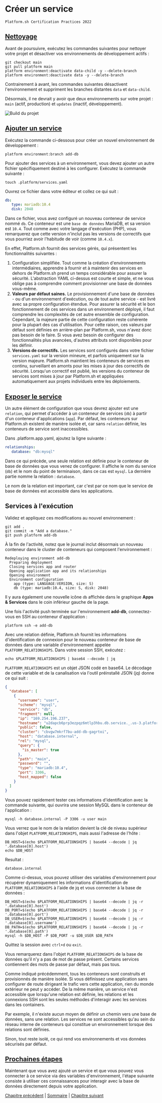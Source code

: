 # Créer un service

`Platform.sh Certification Practices 2022`

## [Nettoyage](https://master-7rqtwti-4mh7eev5ydrdo.eu-3.platformsh.site/getstarted/basics/data-services/add-services.html#cleanup)

Avant de poursuivre, exécutez les commandes suivantes pour nettoyer votre projet et désactiver vos environnements de développement actifs :

```
git checkout main
git pull platform main
platform environment:deactivate data-child -y --delete-branch
platform environment:deactivate data -y --delete-branch
```

Contrairement à avant, les commandes suivantes désactivent l'environnement et suppriment les branches distantes `data` et `data-child`.

Désormais, il ne devrait y avoir que deux environnements sur votre projet : `main` (actif, production) et `updates` (inactif, développement).

![Build du projet](./img/bo-028.jpg)

## [Ajouter un service](https://master-7rqtwti-4mh7eev5ydrdo.eu-3.platformsh.site/getstarted/basics/data-services/add-services.html#add-a-service)

Exécutez la commande ci-dessous pour créer un nouvel environnement de développement :

```
platform environment:branch add-db
```

Pour ajouter des services à un environnement, vous devez ajouter un autre fichier spécifiquement destiné à les configurer. Exécutez la commande suivante :

```
touch .platform/services.yaml
```

Ouvrez ce fichier dans votre éditeur et collez ce qui suit :

```yml
db:
   type: mariadb:10.4
   disk: 2048
```

Dans ce fichier, vous avez configuré un nouveau conteneur de service nommé `db`. Ce conteneur est une `base de données` MariaDB, et sa version est `10.4`. Tout comme avec votre langage d'exécution (PHP), vous remarquerez que cette version n'inclut pas les versions de correctifs que vous pourriez avoir l'habitude de voir (comme `10.4.x`).

En effet, Platform.sh fournit des services gérés, qui présentent les fonctionnalités suivantes :

1. Configuration simplifiée. Tout comme la création d'environnements intermédiaires, apprendre à fournir et à maintenir des services en dehors de Platform.sh prend un temps considérable pour assurer la sécurité. L'abstraction YAML ci-dessus est courte et simple, et ne vous oblige pas à comprendre comment provisionner une base de données vous-même.
2. **Valeurs par défaut saines.** Le provisionnement d'une base de données - ou d'un environnement d'exécution, ou de tout autre service - est livré avec sa propre configuration étendue. Pour assurer la sécurité et le bon fonctionnement de ces services dans un environnement déployé, il faut comprendre les complexités de cet autre ensemble de configuration. Cependant, la majeure partie de cette configuration reste cohérente pour la plupart des cas d'utilisation. Pour cette raison, ces valeurs par défaut sont définies en arrière-plan par Platform.sh, vous n'avez donc pas besoin de le faire. Si vous avez besoin de configurer des fonctionnalités plus avancées, d'autres attributs sont disponibles pour les définir.
3. **Versions de correctifs.** Les services sont configurés dans votre fichier `services.yaml` sur la version mineure, et parfois uniquement sur la version majeure. Platform.sh maintient les conteneurs de services en continu, surveillant en amonts pour les mises à jour des correctifs de sécurité. Lorsqu'un correctif est publié, les versions du conteneur de services sont mises à jour par Platform.sh et appliquées automatiquement aux projets individuels entre les déploiements.

## [Exposer le service](https://master-7rqtwti-4mh7eev5ydrdo.eu-3.platformsh.site/getstarted/basics/data-services/add-services.html#expose-service)

Un autre élément de configuration que vous devrez ajouter est une `relation`, qui permet d'accéder à un conteneur de services (`db`) à partir d'un conteneur d'applications (`app`). Par défaut, les conteneurs sur Platform.sh existent de manière isolée et, car sans `relation` définie, les conteneurs de service sont inaccessibles.

Dans .platform.app.yaml, ajoutez la ligne suivante :

```yml
relationships:
   database: "db:mysql"
```

Dans ce qui précède, une seule relation est définie pour le conteneur de base de données que vous venez de configurer. Il affiche le nom du service (`db`) et le nom du point de terminaison, dans ce cas est `mysql`. La dernière partie nomme la relation : `database`.

Le nom de la relation est important, car c'est par ce nom que le service de base de données est accessible dans les applications.

## Services à l'exécution

Validez et appliquez ces modifications au nouvel environnement :

```
git add .
git commit -m "Add a database."
git push platform add-db
```

À la fin de l'activité, notez que le journal inclut désormais un nouveau conteneur dans le cluster de conteneurs qui composent l'environnement :

```
Redeploying environment add-db
  Preparing deployment
  Closing services app and router
  Opening application app and its relationships
  Opening environment
  Environment configuration
    app (type: LANGUAGE:VERSION, size: S)
    db (type: mariadb:10.4, size: S, disk: 2048)
```

Il y aura également une nouvelle icône `db` affichée dans le graphique **Apps & Services** dans le coin inférieur gauche de la page.

Une fois l'activité push terminée sur l'environnement **add-db**, connectez-vous en SSH au conteneur d'application :

```
platform ssh -e add-db
```

Avec une relation définie, Platform.sh fournit les informations d'identification de connexion pour le nouveau conteneur de base de données dans une variable d'environnement appelée `PLATFORM_RELATIONSHIPS`. Dans votre session SSH, exécutez :

```
echo $PLATFORM_RELATIONSHIPS | base64 --decode | jq
```

`PLATFORM_RELATIONSHIPS` est un objet JSON codé en base64. Le décodage de cette variable et de la canalisation via l'outil préinstallé JSON (jq) donne ce qui suit :

```json
{
  "database": [
    {
      "username": "user",
      "scheme": "mysql",
      "service": "db",
      "fragment": null,
      "ip": "169.254.196.237",
      "hostname": "u2dapcb6prp3ezpqz6mtlp3hbu.db.service._.us-3.platformsh.site",
      "public": false,
      "cluster": "cbvgw7mkrf7bu-add-db-gagrtoi",
      "host": "database.internal",
      "rel": "mysql",
      "query": {
        "is_master": true
      },
      "path": "main",
      "password": "",
      "type": "mariadb:10.4",
      "port": 3306,
      "host_mapped": false
    }
  ]
}
```

Vous pouvez rapidement tester ces informations d'identification avec la commande suivante, qui ouvrira une session MySQL dans le conteneur de l'application :

```
mysql -h database.internal -P 3306 -u user main
```

Vous verrez que le nom de la relation devient la clé de niveau supérieur dans l'objet `PLATFORM_RELATIONSHIPS`, mais aussi l'adresse de l'hôte :

```
DB_HOST=$(echo $PLATFORM_RELATIONSHIPS | base64 --decode | jq '.database[0].host')
echo $DB_HOST
```
Resultat :

```
database.internal
```

Comme ci-dessus, vous pouvez utiliser des variables d'environnement pour récupérer dynamiquement les informations d'identification de `PLATFORM_RELATIONSHIPS` à l'aide de jq et vous connecter à la base de données :

```
DB_HOST=$(echo $PLATFORM_RELATIONSHIPS | base64 --decode | jq -r '.database[0].host')
DB_PORT=$(echo $PLATFORM_RELATIONSHIPS | base64 --decode | jq -r '.database[0].port')
DB_USER=$(echo $PLATFORM_RELATIONSHIPS | base64 --decode | jq -r '.database[0].username')
DB_PATH=$(echo $PLATFORM_RELATIONSHIPS | base64 --decode | jq -r '.database[0].path')
mysql -h $DB_HOST -P $DB_PORT -u $DB_USER $DB_PATH
```

Quittez la session avec `ctrl+d` ou `exit`.

Vous remarquerez dans l'objet `PLATFORM_RELATIONSHIPS` de la base de données qu'il n'y a pas de mot de passe présent. Certains services contiennent des mots de passe par défaut, mais pas tous.

Comme indiqué précédemment, tous les conteneurs sont construits et provisionnés de manière isolée. Si vous définissez une application sans configurer de route dirigeant le trafic vers cette application, rien du monde extérieur ne peut y accéder. De la même manière, un service n'est accessible que lorsqu'une relation est définie, les relations et les connexions SSH sont les seules méthodes d'interagir avec les services dans les containers.

Par exemple, il n'existe aucun moyen de définir un chemin vers une base de données, sans une relation. Les services ne sont accessibles qu'au sein du réseau interne de conteneurs qui constitue un environnement lorsque des relations sont définies.

Sinon, tout reste isolé, ce qui rend vos environnements et vos données sécurisés par défaut.

## [Prochaines étapes](https://master-7rqtwti-4mh7eev5ydrdo.eu-3.platformsh.site/getstarted/basics/data-services/add-services.html#next-steps)

Maintenant que vous avez ajouté un service et que vous pouvez vous connecter à ce service via des variables d'environnement, l'étape suivante consiste à utiliser ces connaissances pour interagir avec la base de données directement depuis votre application.


[Chapitre précédent](./chapter-9.md) | [Sommaire](../README.md.md) | [Chapitre suivant](./chapter-11.md)
